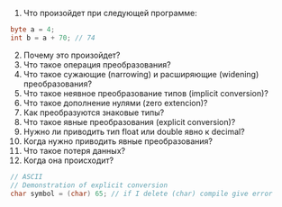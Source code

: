 1. Что произойдет при следующей программе:
```C#
byte a = 4;
int b = a + 70; // 74 
```
2. Почему это произойдет?
3. Что такое операция преобразования?
4. Что такое сужающие (narrowing) и расширяющие (widening) преобразования?
5. Что такое неявное преобразование типов (implicit conversion)?
6. Что такое дополнение нулями (zero extencion)?
1. Как преобразуются знаковые типы?
2. Что такое явные преобразования (explicit conversion)?
3. Нужно ли приводить тип float или double явно к decimal?
4. Когда нужно приводить явные преобразования?
5. Что такое потеря данных?
6. Когда она происходит?
   
```C#
// ASCII
// Demonstration of explicit conversion
char symbol = (char) 65; // if I delete (char) compile give error 
```